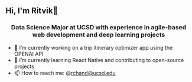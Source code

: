 ## Hi, I'm Ritvik👋

<h3 align="center">Data Science Major at UCSD with experience in agile-based web development and deep learning projects</h3>

- 🔭 I’m currently working on a trip itinerary optimizer app using the OPENAI API
- 🌱 I’m currently learning React Native and contributing to open-source projects
- 📫 How to reach me: @rchand@ucsd.edu


